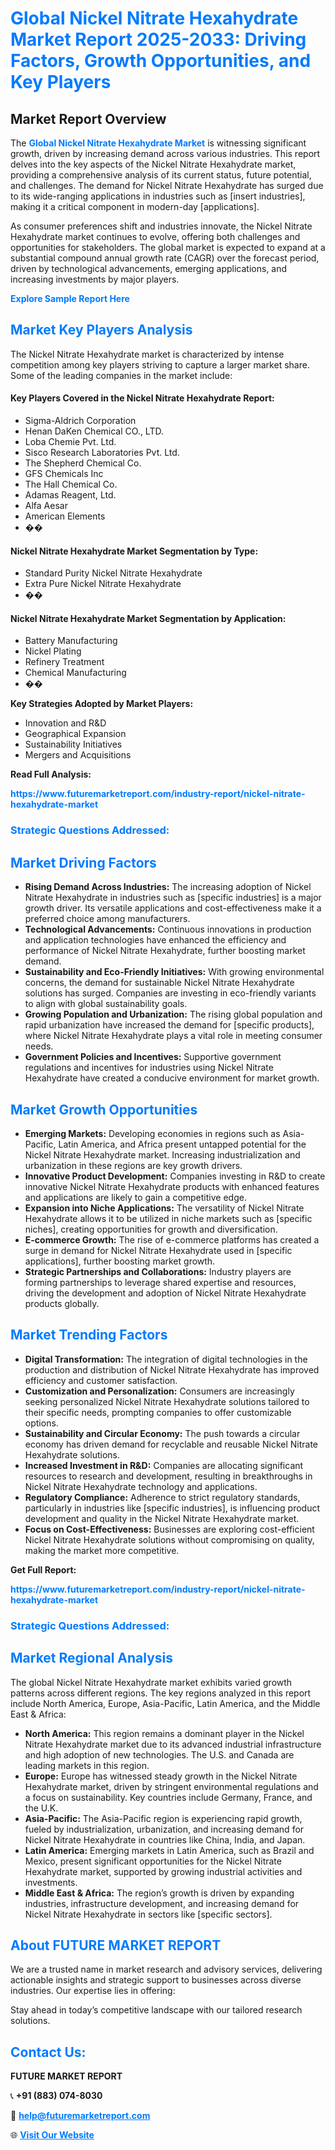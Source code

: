 <h1 style="color: #007BFF;">Global Nickel Nitrate Hexahydrate Market Report 2025-2033: Driving Factors, Growth Opportunities, and Key Players</h1>

<section id="overview">
<h2>Market Report Overview</h2>
<p>The <a href="https://www.futuremarketreport.com/industry-report/nickel-nitrate-hexahydrate-market" style="color: #007BFF; text-decoration: none;"><strong>Global Nickel Nitrate Hexahydrate Market</strong></a> is witnessing significant growth, driven by increasing demand across various industries. This report delves into the key aspects of the Nickel Nitrate Hexahydrate market, providing a comprehensive analysis of its current status, future potential, and challenges. The demand for Nickel Nitrate Hexahydrate has surged due to its wide-ranging applications in industries such as [insert industries], making it a critical component in modern-day [applications].</p>
<p>As consumer preferences shift and industries innovate, the Nickel Nitrate Hexahydrate market continues to evolve, offering both challenges and opportunities for stakeholders. The global market is expected to expand at a substantial compound annual growth rate (CAGR) over the forecast period, driven by technological advancements, emerging applications, and increasing investments by major players.</p>
</section>

<section id="overview">
<p><a href="https://www.futuremarketreport.com/request-sample/reportId=118025" style="color: #007BFF; text-decoration: none;"><strong>Explore Sample Report Here</strong></a></p>
</section>

<section id="key-players">
<h2 style="color: #007BFF;">Market Key Players Analysis</h2>
<p>The Nickel Nitrate Hexahydrate market is characterized by intense competition among key players striving to capture a larger market share. Some of the leading companies in the market include:</p>
<h4>Key Players Covered in the Nickel Nitrate Hexahydrate Report:</h4>
<ul><li>Sigma-Aldrich Corporation</li><li>Henan DaKen Chemical CO., LTD.</li><li>Loba Chemie Pvt. Ltd.</li><li>Sisco Research Laboratories Pvt. Ltd.</li><li>The Shepherd Chemical Co.</li><li>GFS Chemicals Inc</li><li>The Hall Chemical Co.</li><li>Adamas Reagent, Ltd.</li><li>Alfa Aesar</li><li>American Elements</li><li>��</li></ul>
<h4>Nickel Nitrate Hexahydrate Market Segmentation by Type:</h4>
<ul><li>Standard Purity Nickel Nitrate Hexahydrate</li><li>Extra Pure Nickel Nitrate Hexahydrate</li><li>��</li></ul>

<h4>Nickel Nitrate Hexahydrate Market Segmentation by Application:</h4>
<ul><li>Battery Manufacturing</li><li>Nickel Plating</li><li>Refinery Treatment</li><li>Chemical Manufacturing</li><li>��</li></ul>
<p><strong>Key Strategies Adopted by Market Players:</strong></p>
<ul>
<li>Innovation and R&D</li>
<li>Geographical Expansion</li>
<li>Sustainability Initiatives</li>
<li>Mergers and Acquisitions</li>
</ul>
</section>

<section>
<p><strong>Read Full Analysis: </strong></p><a href="https://www.futuremarketreport.com/industry-report/nickel-nitrate-hexahydrate-market" style="color: #007BFF; text-decoration: none;"><strong>https://www.futuremarketreport.com/industry-report/nickel-nitrate-hexahydrate-market</strong></a>
<h3 style="color: #007BFF;">Strategic Questions Addressed:</h3>
</section>

<section id="driving-factors">
<h2 style="color: #007BFF;">Market Driving Factors</h2>
<ul>
<li><strong>Rising Demand Across Industries:</strong> The increasing adoption of Nickel Nitrate Hexahydrate in industries such as [specific industries] is a major growth driver. Its versatile applications and cost-effectiveness make it a preferred choice among manufacturers.</li>
<li><strong>Technological Advancements:</strong> Continuous innovations in production and application technologies have enhanced the efficiency and performance of Nickel Nitrate Hexahydrate, further boosting market demand.</li>
<li><strong>Sustainability and Eco-Friendly Initiatives:</strong> With growing environmental concerns, the demand for sustainable Nickel Nitrate Hexahydrate solutions has surged. Companies are investing in eco-friendly variants to align with global sustainability goals.</li>
<li><strong>Growing Population and Urbanization:</strong> The rising global population and rapid urbanization have increased the demand for [specific products], where Nickel Nitrate Hexahydrate plays a vital role in meeting consumer needs.</li>
<li><strong>Government Policies and Incentives:</strong> Supportive government regulations and incentives for industries using Nickel Nitrate Hexahydrate have created a conducive environment for market growth.</li>
</ul>
</section>

<section id="growth-opportunities">
<h2 style="color: #007BFF;">Market Growth Opportunities</h2>
<ul>
<li><strong>Emerging Markets:</strong> Developing economies in regions such as Asia-Pacific, Latin America, and Africa present untapped potential for the Nickel Nitrate Hexahydrate market. Increasing industrialization and urbanization in these regions are key growth drivers.</li>
<li><strong>Innovative Product Development:</strong> Companies investing in R&D to create innovative Nickel Nitrate Hexahydrate products with enhanced features and applications are likely to gain a competitive edge.</li>
<li><strong>Expansion into Niche Applications:</strong> The versatility of Nickel Nitrate Hexahydrate allows it to be utilized in niche markets such as [specific niches], creating opportunities for growth and diversification.</li>
<li><strong>E-commerce Growth:</strong> The rise of e-commerce platforms has created a surge in demand for Nickel Nitrate Hexahydrate used in [specific applications], further boosting market growth.</li>
<li><strong>Strategic Partnerships and Collaborations:</strong> Industry players are forming partnerships to leverage shared expertise and resources, driving the development and adoption of Nickel Nitrate Hexahydrate products globally.</li>
</ul>
</section>

<section id="trending-factors">
<h2 style="color: #007BFF;">Market Trending Factors</h2>
<ul>
<li><strong>Digital Transformation:</strong> The integration of digital technologies in the production and distribution of Nickel Nitrate Hexahydrate has improved efficiency and customer satisfaction.</li>
<li><strong>Customization and Personalization:</strong> Consumers are increasingly seeking personalized Nickel Nitrate Hexahydrate solutions tailored to their specific needs, prompting companies to offer customizable options.</li>
<li><strong>Sustainability and Circular Economy:</strong> The push towards a circular economy has driven demand for recyclable and reusable Nickel Nitrate Hexahydrate solutions.</li>
<li><strong>Increased Investment in R&D:</strong> Companies are allocating significant resources to research and development, resulting in breakthroughs in Nickel Nitrate Hexahydrate technology and applications.</li>
<li><strong>Regulatory Compliance:</strong> Adherence to strict regulatory standards, particularly in industries like [specific industries], is influencing product development and quality in the Nickel Nitrate Hexahydrate market.</li>
<li><strong>Focus on Cost-Effectiveness:</strong> Businesses are exploring cost-efficient Nickel Nitrate Hexahydrate solutions without compromising on quality, making the market more competitive.</li>
</ul>
</section>

<section>
<p><strong>Get Full Report: </strong></p><a href="https://www.futuremarketreport.com/industry-report/nickel-nitrate-hexahydrate-market" style="color: #007BFF; text-decoration: none;"><strong>https://www.futuremarketreport.com/industry-report/nickel-nitrate-hexahydrate-market</strong></a>
<h3 style="color: #007BFF;">Strategic Questions Addressed:</h3>
</section>


<section id="regional-analysis">
<h2 style="color: #007BFF;">Market Regional Analysis</h2>
<p>The global Nickel Nitrate Hexahydrate market exhibits varied growth patterns across different regions. The key regions analyzed in this report include North America, Europe, Asia-Pacific, Latin America, and the Middle East & Africa:</p>
<ul>
<li><strong>North America:</strong> This region remains a dominant player in the Nickel Nitrate Hexahydrate market due to its advanced industrial infrastructure and high adoption of new technologies. The U.S. and Canada are leading markets in this region.</li>
<li><strong>Europe:</strong> Europe has witnessed steady growth in the Nickel Nitrate Hexahydrate market, driven by stringent environmental regulations and a focus on sustainability. Key countries include Germany, France, and the U.K.</li>
<li><strong>Asia-Pacific:</strong> The Asia-Pacific region is experiencing rapid growth, fueled by industrialization, urbanization, and increasing demand for Nickel Nitrate Hexahydrate in countries like China, India, and Japan.</li>
<li><strong>Latin America:</strong> Emerging markets in Latin America, such as Brazil and Mexico, present significant opportunities for the Nickel Nitrate Hexahydrate market, supported by growing industrial activities and investments.</li>
<li><strong>Middle East & Africa:</strong> The region’s growth is driven by expanding industries, infrastructure development, and increasing demand for Nickel Nitrate Hexahydrate in sectors like [specific sectors].</li>
</ul>
</section>

<footer>
<h2 style="color: #007BFF;">About FUTURE MARKET REPORT</h2>
<p>We are a trusted name in market research and advisory services, delivering actionable insights and strategic support to businesses across diverse industries. Our expertise lies in offering:</p>

<p>Stay ahead in today’s competitive landscape with our tailored research solutions.</p>

<h2 style="color: #007BFF;">Contact Us:</h2>
<p><strong>FUTURE MARKET REPORT</strong></p>
<p>📞 <strong>+91 (883) 074-8030</strong></p>
<p>📧 <strong><a href="mailto:help@futuremarketreport.com" style="color: #007BFF;">help@futuremarketreport.com</a></strong></p>
<p>🌐 <strong><a href="https://www.futuremarketreport.com/" style="color: #007BFF;">Visit Our Website</a></strong></p>
</footer>